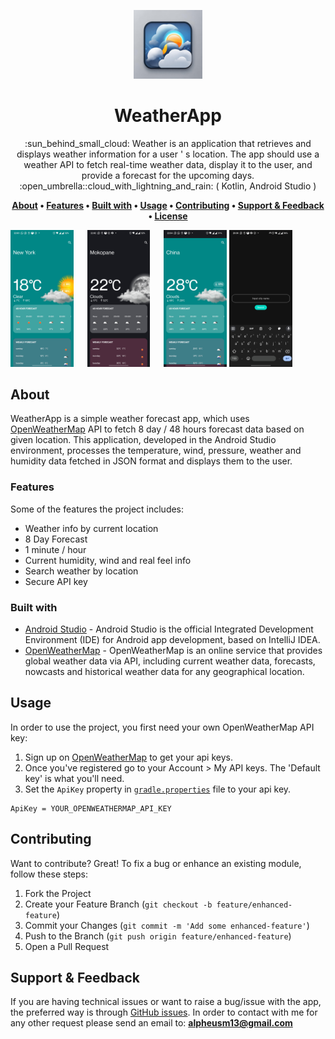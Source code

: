 <p align="center">
  <img width="110" height="auto" src="readme/images/weather_icon.png" alt="logo">
</p>

<h1 align="center">WeatherApp</h1>

<p align="center">:sun_behind_small_cloud: Weather is an application that retrieves and displays weather information for a user ' s location. The app should use a weather API to fetch real-time weather data, display it to the user, and provide a forecast for the upcoming days. :open_umbrella::cloud_with_lightning_and_rain: ( Kotlin, Android Studio ) </p>

<p align="center">
  <strong>
    <a href="#about">About</a> • 
    <a href="#features">Features</a> • 
    <a href="#built-with">Built with</a> • 
    <a href="#usage">Usage</a> • 
    <a href="#contributing">Contributing</a> • 
    <a href="#support--feedback">Support & Feedback</a> • 
    <a href="#license">License</a>  
  </strong>
</p>

<p align="left">
  <img src="readme/images/sunny.jpg" height="auto" width="20%"  alt="search"/> &emsp;
  <img src="readme/images/moon-cloudy.jpg" height="auto" width="20%"  alt="moon cloudy night"/> &emsp;
  <img src="readme/images/cloudy.jpg" height="auto" width="20%"  alt="cloudy temperature"/>
  <img src="readme/images/search.jpg" height="auto" width="20%"  alt="search"/>
</p> 

## About

WeatherApp is a simple weather forecast app, which uses [OpenWeatherMap](https://openweathermap.org/) API to fetch 8 day / 48 hours forecast data based on given location. This application, developed in the Android Studio environment, processes the temperature, wind, pressure, weather and humidity data fetched in JSON format and displays them to the user.

### Features
Some of the features the project includes:

- Weather info by current location
- 8 Day Forecast
- 1 minute / hour
- Current humidity, wind and real feel info
- Search weather by location
- Secure API key

### Built with

- [Android Studio](https://developer.android.com/studio) - Android Studio is the official Integrated Development Environment (IDE) for Android app development, based on IntelliJ IDEA.
- [OpenWeatherMap](https://openweathermap.org/) - OpenWeatherMap is an online service that provides global weather data via API, including current weather data, forecasts, nowcasts and historical weather data for any geographical location.

## Usage

In order to use the project, you first need your own OpenWeatherMap API key:

1. Sign up on [OpenWeatherMap](https://openweathermap.org/) to get your api keys.
2. Once you've registered go to your Account > My API keys. The 'Default key' is what you'll need.
3. Set the `ApiKey` property in [`gradle.properties`](./gradle.properties) file to your api key.
```properties
ApiKey = YOUR_OPENWEATHERMAP_API_KEY
```

## Contributing
Want to contribute? Great!
To fix a bug or enhance an existing module, follow these steps:

1. Fork the Project
2. Create your Feature Branch (`git checkout -b feature/enhanced-feature`)
3. Commit your Changes (`git commit -m 'Add some enhanced-feature'`)
4. Push to the Branch (`git push origin feature/enhanced-feature`)
5. Open a Pull Request

## Support & Feedback
If you are having technical issues or want to raise a bug/issue with the app, the preferred way is through [GitHub issues](https://github.com/thecalculator/Weather/issues). In order to contact with me for any other request please send an email to: **alpheusm13@gmail.com**


